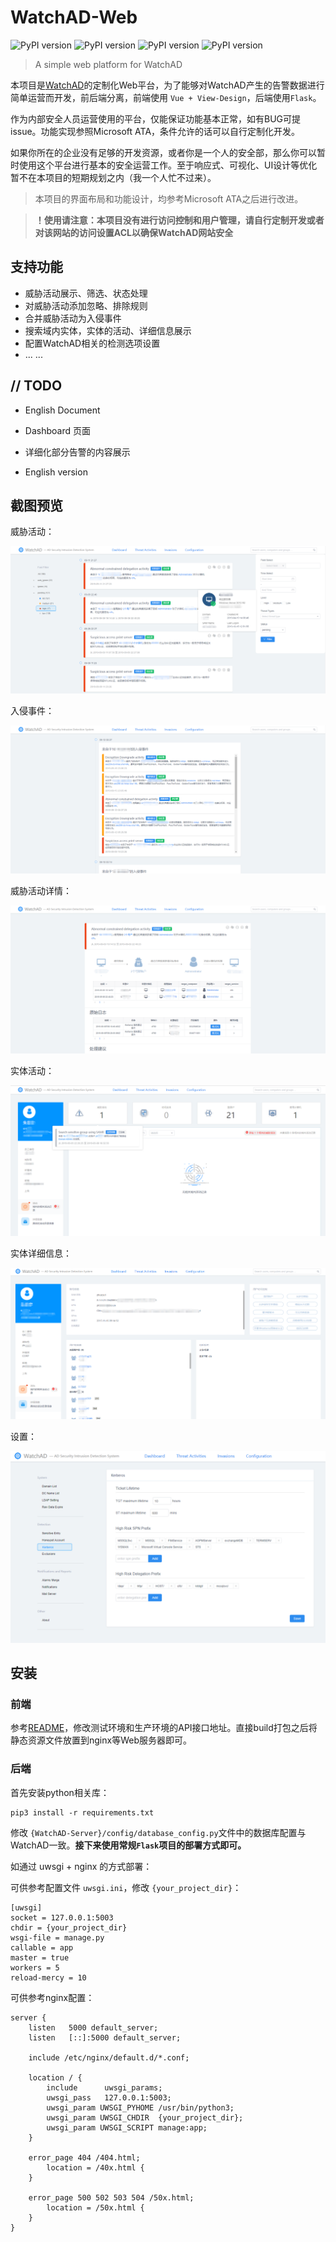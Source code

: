 # WatchAD-Web

![PyPI version](https://img.shields.io/badge/Python-3.6+-blue.svg) ![PyPI version](https://img.shields.io/badge/Flask-1.0.2-lightgrey.svg) ![PyPI version](https://img.shields.io/badge/Vue-2.6-41b883.svg) ![PyPI version](https://img.shields.io/badge/ViewDesign-4.0-9cf.svg)

> A simple web platform for WatchAD

本项目是[WatchAD](https://github.com/0Kee-Team/WatchAD)的定制化Web平台，为了能够对WatchAD产生的告警数据进行简单运营而开发，前后端分离，前端使用 `Vue + View-Design`，后端使用`Flask`。

作为内部安全人员运营使用的平台，仅能保证功能基本正常，如有BUG可提issue。功能实现参照Microsoft ATA，条件允许的话可以自行定制化开发。

如果你所在的企业没有足够的开发资源，或者你是一个人的安全部，那么你可以暂时使用这个平台进行基本的安全运营工作。至于响应式、可视化、UI设计等优化暂不在本项目的短期规划之内（我一个人忙不过来）。

> 本项目的界面布局和功能设计，均参考Microsoft ATA之后进行改进。

> **！使用请注意：本项目没有进行访问控制和用户管理，请自行定制开发或者对该网站的访问设置ACL以确保WatchAD网站安全**

## 支持功能

* 威胁活动展示、筛选、状态处理
* 对威胁活动添加忽略、排除规则
* 合并威胁活动为入侵事件
* 搜索域内实体，实体的活动、详细信息展示
* 配置WatchAD相关的检测选项设置
* ... ...

## // TODO

* English Document

* Dashboard 页面
* 详细化部分告警的内容展示
* English version

## 截图预览

威胁活动：

![threat_activities](./images/threat_activities.png)

入侵事件：

![invasions](./images/invasions.png)

威胁活动详情：

![threat_detail](./images/threat_detail.png)

实体活动：

![entry_activities](./images/entry_activities.png)

实体详细信息：

![entry_detail](./images/entry_detail.png)

设置：

![settings](./images/settings.png)



## 安装

### 前端

参考[README](./frontend)，修改测试环境和生产环境的API接口地址。直接build打包之后将静态资源文件放置到nginx等Web服务器即可。

### 后端

首先安装python相关库：

```
pip3 install -r requirements.txt
```

修改 `{WatchAD-Server}/config/database_config.py`文件中的数据库配置与WatchAD一致。**接下来使用常规`Flask`项目的部署方式即可。**

如通过 uwsgi + nginx 的方式部署：

可供参考配置文件 `uwsgi.ini`，修改 `{your_project_dir}`：

```
[uwsgi]
socket = 127.0.0.1:5003
chdir = {your_project_dir}
wsgi-file = manage.py
callable = app
master = true
workers = 5
reload-mercy = 10
```

可供参考nginx配置：

```nginx
server {
    listen   5000 default_server;
    listen   [::]:5000 default_server;

    include /etc/nginx/default.d/*.conf;

    location / {
        include      uwsgi_params;
        uwsgi_pass   127.0.0.1:5003;
        uwsgi_param UWSGI_PYHOME /usr/bin/python3; 
        uwsgi_param UWSGI_CHDIR  {your_project_dir};
        uwsgi_param UWSGI_SCRIPT manage:app;
    }

    error_page 404 /404.html;
        location = /40x.html {
    }

    error_page 500 502 503 504 /50x.html;
        location = /50x.html {
    }
}
```